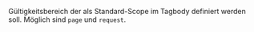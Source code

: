 Gültigkeitsbereich der als Standard-Scope im Tagbody definiert werden soll.
Möglich sind `page` und `request`.